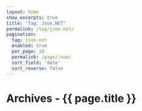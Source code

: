 ```yaml
---
layout: home
show_excerpts: true
title: "Tag: Json.NET"
permalink: /tag/json-net/
pagination:
  tag: json-net
  enabled: true
  per_page: 10
  permalink: /page/:num/
  sort_field: 'date'
  sort_reverse: false
---
```


<h1>Archives - {{ page.title }}</h1>
